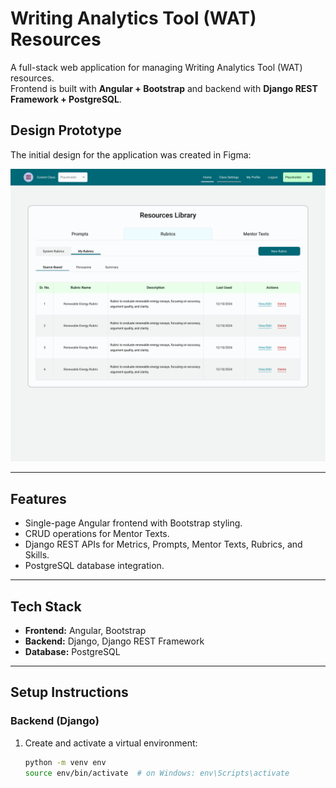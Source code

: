 # Writing Analytics Tool (WAT) Resources

A full-stack web application for managing Writing Analytics Tool (WAT) resources.  
Frontend is built with **Angular + Bootstrap** and backend with **Django REST Framework + PostgreSQL**.

## Design Prototype

The initial design for the application was created in Figma:  

![Figma design of WAT web app](assets/figma-design.png)

---

## Features
- Single-page Angular frontend with Bootstrap styling.
- CRUD operations for Mentor Texts.
- Django REST APIs for Metrics, Prompts, Mentor Texts, Rubrics, and Skills.
- PostgreSQL database integration.

---

## Tech Stack
- **Frontend:** Angular, Bootstrap
- **Backend:** Django, Django REST Framework
- **Database:** PostgreSQL

---

## Setup Instructions

### Backend (Django)
1. Create and activate a virtual environment:
   ```bash
   python -m venv env
   source env/bin/activate  # on Windows: env\Scripts\activate
